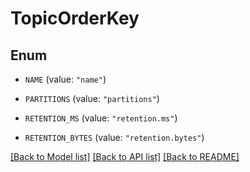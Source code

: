 # TopicOrderKey

## Enum


* `NAME` (value: `"name"`)

* `PARTITIONS` (value: `"partitions"`)

* `RETENTION_MS` (value: `"retention.ms"`)

* `RETENTION_BYTES` (value: `"retention.bytes"`)


[[Back to Model list]](../README.md#documentation-for-models) [[Back to API list]](../README.md#documentation-for-api-endpoints) [[Back to README]](../README.md)

